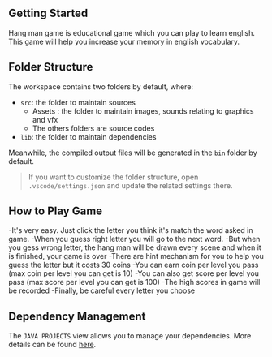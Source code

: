 ## Getting Started

Hang man game is educational game which you can play to learn english.
This game will help you increase your memory in english vocabulary.

## Folder Structure

The workspace contains two folders by default, where:

- `src`: the folder to maintain sources
  + Assets : the folder to maintain images, sounds relating to graphics and vfx
  + The others folders are source codes
- `lib`: the folder to maintain dependencies

Meanwhile, the compiled output files will be generated in the `bin` folder by default.

> If you want to customize the folder structure, open `.vscode/settings.json` and update the related settings there.

## How to Play Game
-It's very easy. Just click the letter you think it's match the word asked in game.
-When you guess right letter you will go to the next word.
-But when you gess wrong letter, the hang man will be drawn every scene and when it is finished, your game is over
-There are hint mechanism for you to help you guess the letter but it costs 30 coins
-You can earn coin per level you pass (max coin per level you can get is 10)
-You can also get score per level you pass (max score per level you can get is 100)
-The high scores in game will be recorded 
-Finally, be careful every letter you choose

## Dependency Management

The `JAVA PROJECTS` view allows you to manage your dependencies. More details can be found [here](https://github.com/microsoft/vscode-java-dependency#manage-dependencies).
